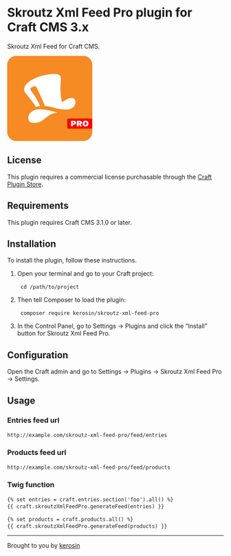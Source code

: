 # Skroutz Xml Feed Pro plugin for Craft CMS 3.x

Skroutz Xml Feed for Craft CMS.

![Plugin Icon](resources/img/plugin-icon.svg)

## License

This plugin requires a commercial license purchasable through the [Craft Plugin Store](https://plugins.craftcms.com/craft-recaptcha-pro).

## Requirements

This plugin requires Craft CMS 3.1.0 or later.

## Installation

To install the plugin, follow these instructions.

1. Open your terminal and go to your Craft project:

        cd /path/to/project

2. Then tell Composer to load the plugin:

        composer require kerosin/skroutz-xml-feed-pro

3. In the Control Panel, go to Settings → Plugins and click the “Install” button for Skroutz Xml Feed Pro.

## Configuration

Open the Craft admin and go to Settings → Plugins → Skroutz Xml Feed Pro → Settings.

## Usage

### Entries feed url

    http://example.com/skroutz-xml-feed-pro/feed/entries
    
### Products feed url

    http://example.com/skroutz-xml-feed-pro/feed/products
    
### Twig function

```twig
{% set entries = craft.entries.section('foo').all() %}
{{ craft.skroutzXmlFeedPro.generateFeed(entries) }}
```

```twig
{% set products = craft.products.all() %}
{{ craft.skroutzXmlFeedPro.generateFeed(products) }}
```

---

Brought to you by [kerosin](https://github.com/kerosin)
